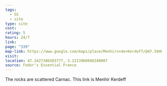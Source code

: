 ```yaml
---
tags:
  - 5S
  - site
type: site
cost: 
rating: 5
hours: 24/7
link: 
page: "339"
map-link: https://www.google.com/maps/place/Menhirs+de+Kerdeff/@47.5940013,-3.0943987,17z/data=!3m1!4b1!4m6!3m5!1s0x48106d5f78e12cab:0xbc6467c741914769!8m2!3d47.5939977!4d-3.0918238!16s%2Fg%2F11g072md55?entry=ttu&g_ep=EgoyMDI0MDkxNi4wIKXMDSoASAFQAw%3D%3D
visit: 
location: 47.3427386503777,-3.2213960696340007
source: Fodor's Essential France
---
```

The rocks are scattered Carnac. This link is Menhir Kerdeff